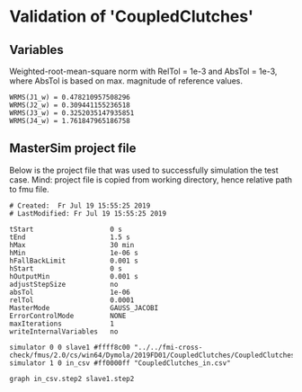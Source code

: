 # Validation of 'CoupledClutches'

## Variables
Weighted-root-mean-square norm with RelTol = 1e-3 and AbsTol = 1e-3, where
AbsTol is based on max. magnitude of reference values.

```
WRMS(J1_w) = 0.478210957508296
WRMS(J2_w) = 0.309441155236518
WRMS(J3_w) = 0.3252035147935851
WRMS(J4_w) = 1.761847965186758
```

## MasterSim project file

Below is the project file that was used to successfully simulation the test case.
Mind: project file is copied from working directory, hence relative path to fmu file.

```
# Created:	Fr Jul 19 15:55:25 2019
# LastModified:	Fr Jul 19 15:55:25 2019

tStart                   0 s
tEnd                     1.5 s
hMax                     30 min
hMin                     1e-06 s
hFallBackLimit           0.001 s
hStart                   0 s
hOutputMin               0.001 s
adjustStepSize           no
absTol                   1e-06
relTol                   0.0001
MasterMode               GAUSS_JACOBI
ErrorControlMode         NONE
maxIterations            1
writeInternalVariables   no

simulator 0 0 slave1 #ffff8c00 "../../fmi-cross-check/fmus/2.0/cs/win64/Dymola/2019FD01/CoupledClutches/CoupledClutches.fmu"
simulator 1 0 in_csv #ff0000ff "CoupledClutches_in.csv"

graph in_csv.step2 slave1.step2

```

